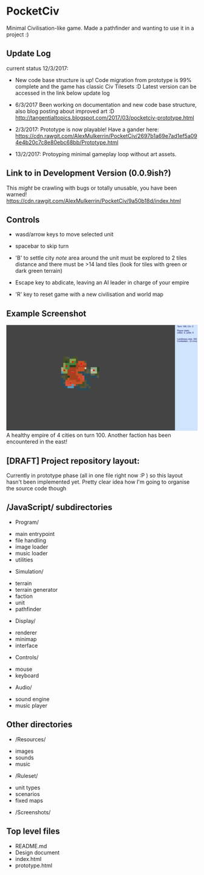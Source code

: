 # PocketCiv
Minimal Civilisation-like game. Made a pathfinder and wanting to use it in a project :)

## Update Log
current status 12/3/2017:
- New code base structure is up! Code migration from prototype is 99% complete and the game has classic Civ Tilesets :D Latest version can be accessed in the link below update log

- 6/3/2017 Been working on documentation and new code base structure, also blog posting about improved art :D 
http://tangentialtopics.blogspot.com/2017/03/pocketciv-prototype.html
 
- 2/3/2017: Prototype is now playable! Have a gander here:
https://cdn.rawgit.com/AlexMulkerrin/PocketCiv/2697b1a69e7ad1ef5a094e4b20c7c8e80ebc68bb/Prototype.html
- 13/2/2017: Protoyping minimal gameplay loop without art assets.

## Link to in Development Version (0.0.9ish?)
This *might* be crawling with bugs or totally unusable, you have been warned!
https://cdn.rawgit.com/AlexMulkerrin/PocketCiv/9a50b18d/index.html

## Controls
* wasd/arrow keys to move selected unit
* spacebar to skip turn
* 'B' to settle city *note* area around the unit must be explored to 2 tiles distance and there must be >14 land tiles (look for tiles with green or dark green terrain)

* Escape key to abdicate, leaving an AI leader in charge of your empire
* 'R' key to reset game with a new civilisation and world map

## Example Screenshot
![What your empire will hopefully look like](https://github.com/AlexMulkerrin/PocketCiv/blob/master/Screenshots/turn%20100%20auspicious%20start.png)
A healthy empire of 4 cities on turn 100. Another faction has been encountered in the east!


## [DRAFT] Project repository layout:
Currently in prototype phase (all in one file right now :P ) so this layout hasn't been implemented yet. Pretty clear idea how I'm going to organise the source code though

## /JavaScript/ subdirectories
*	Program/
 - main entrypoint
 - file handling
 - image loader
 - music loader
 - utilities
 
*	Simulation/
 - terrain
 - terrain generator
 - faction
 - unit
 - pathfinder
 
* Display/
 - renderer
 - minimap
 - interface

* Controls/
 - mouse
 - keyboard

* Audio/
 - sound engine
 - music player

## Other directories
* /Resources/
 - images
 - sounds
 - music	

*	/Ruleset/
 - unit types
 - scenarios
 - fixed maps

*	/Screenshots/

## Top level files
* README.md
* Design document
* index.html
* prototype.html
